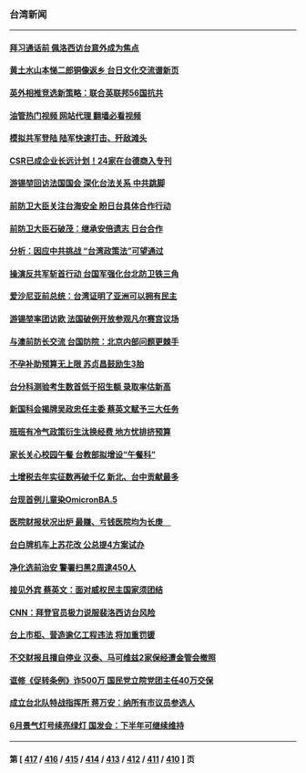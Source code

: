 ### 台湾新闻
---
#### [拜习通话前 佩洛西访台意外成为焦点](../../pages/ncid1349361/n13790835.md?07282045) 
#### [黄土水山本悌二郎铜像返乡 台日文化交流谱新页](../../pages/ncid1349361/n13790898.md?07282045) 
#### [英外相推竞选新策略：联合英联邦56国抗共](../../pages/ncid1349361/n13790871.md?07282045) 
#### [油管热门视频 网站代理 翻墙必看视频](http://209.222.30.114:81/youtube.html?07282045)
#### [模拟共军登陆 陆军快速打击、歼敌滩头](../../pages/ncid1349361/n13790857.md?07282045) 
#### [CSR已成企业长远计划！24家在台德商入专刊](../../pages/ncid1349361/n13790846.md?07282045) 
#### [游锡堃回访法国国会 深化台法关系 中共跳脚](../../pages/ncid1349361/n13790554.md?07282045) 
#### [前防卫大臣关注台海安全 盼日台具体合作行动](../../pages/ncid1349361/n13790727.md?07282045) 
#### [前防卫大臣石破茂：继承安倍遗志 日台合作](../../pages/ncid1349361/n13790486.md?07282045) 
#### [分析：因应中共挑战 “台湾政策法”可望通过](../../pages/ncid1349361/n13790019.md?07282045) 
#### [操演反共军斩首行动 台国军强化台北防卫铁三角](../../pages/ncid1349361/n13790121.md?07282045) 
#### [爱沙尼亚前总统：台湾证明了亚洲可以拥有民主](../../pages/ncid1349361/n13790203.md?07282045) 
#### [游锡堃率团访欧 法国破例开放参观凡尔赛宫议场](../../pages/ncid1349361/n13790120.md?07282045) 
#### [与澳前防长交流 台国防院：北京内部问题更棘手](../../pages/ncid1349361/n13790201.md?07282045) 
#### [不孕补助预算无上限 苏贞昌鼓励生3胎](../../pages/ncid1349361/n13790245.md?07282045) 
#### [台分科测验考生数首低于招生额 录取率估新高](../../pages/ncid1349361/n13790250.md?07282045) 
#### [新国科会揭牌吴政忠任主委 蔡英文赋予三大任务](../../pages/ncid1349361/n13790248.md?07282045) 
#### [班班有冷气政策衍生汰换经费 地方忧排挤预算](../../pages/ncid1349361/n13790247.md?07282045) 
#### [家长关心校园午餐 台教部拟增设“午餐科”](../../pages/ncid1349361/n13790252.md?07282045) 
#### [土增税去年实征数再破千亿 新北、台中贡献最多](../../pages/ncid1349361/n13790246.md?07282045) 
#### [台现首例儿童染OmicronBA.5](../../pages/ncid1349361/n13790225.md?07282045) 
#### [医院财报状况出炉 最赚、亏钱医院均为长庚　](../../pages/ncid1349361/n13790221.md?07282045) 
#### [台白牌机车上苏花改 公总提4方案试办](../../pages/ncid1349361/n13790200.md?07282045) 
#### [净化选前治安 警署扫黑2周逮450人](../../pages/ncid1349361/n13790226.md?07282045) 
#### [接见外宾 蔡英文：面对威权民主国家须团结](../../pages/ncid1349361/n13790207.md?07282045) 
#### [CNN：拜登官员极力说服裴洛西访台风险](../../pages/ncid1349361/n13790205.md?07282045) 
#### [台上市柜、营造逾亿工程违法 将加重罚锾](../../pages/ncid1349361/n13790138.md?07282045) 
#### [不交财报且擅自停业 汉泰、马可维兹2家保经遭金管会撤照](../../pages/ncid1349361/n13790118.md?07282045) 
#### [诓修《促转条例》诈500万 国民党立院党团主任40万交保](../../pages/ncid1349361/n13790135.md?07282045) 
#### [成立台北队特战指挥所 蒋万安：纳所有市议员参选人](../../pages/ncid1349361/n13790137.md?07282045) 
#### [6月景气灯号续亮绿灯 国发会：下半年可继续维持](../../pages/ncid1349361/n13790116.md?07282045) 

---
#### 第 [ [417](./417.md?07282045) / [416](./416.md?07282045) / [415](./415.md?07282045) / [414](./414.md?07282045) / [413](./413.md?07282045) / [412](./412.md?07282045) / [411](./411.md?07282045) / [410](./410.md?07282045) ] 页
